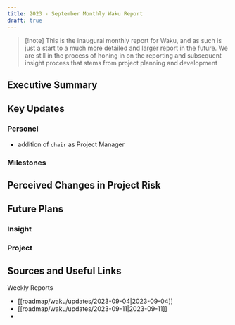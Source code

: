 ```yaml
---
title: 2023 - September Monthly Waku Report
draft: true
---
```

>[!note] This is the inaugural monthly report for Waku, and as such is just a start to a much more detailed and larger report in the future. We are still in the process of honing in on the reporting and subsequent insight process that stems from project planning and development

## Executive Summary


## Key Updates

### Personel
- addition of `chair` as Project Manager

### Milestones

## Perceived Changes in Project Risk

## Future Plans

### Insight

### Project

## Sources and Useful Links
Weekly Reports
- [[roadmap/waku/updates/2023-09-04|2023-09-04]]
- [[roadmap/waku/updates/2023-09-11|2023-09-11]]
- 
